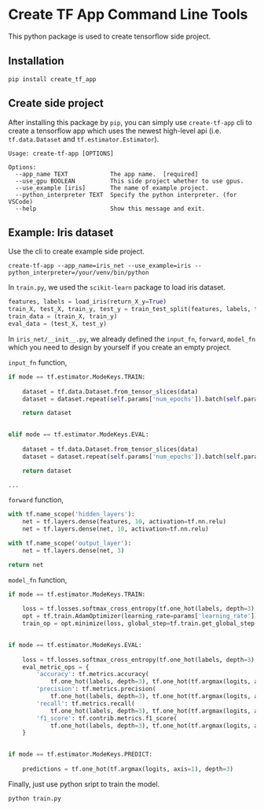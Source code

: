 # Create TF App Command Line Tools

This python package is used to create tensorflow side project.

## Installation

```
pip install create_tf_app
```

## Create side project 

After installing this package by `pip`, you can simply use `create-tf-app` cli to create a tensorflow app which uses the newest high-level api (i.e. `tf.data.Dataset` and `tf.estimator.Estimator`).

```
Usage: create-tf-app [OPTIONS]

Options:
  --app_name TEXT            The app name.  [required]
  --use_gpu BOOLEAN          This side project whether to use gpus.
  --use_example [iris]       The name of example project.
  --python_interpreter TEXT  Specify the python interpreter. (for VSCode)
  --help                     Show this message and exit.
```

## Example: Iris dataset

Use the cli to create example side project.

```
create-tf-app --app_name=iris_net --use_example=iris --python_interpreter=/your/venv/bin/python
```

In `train.py`, we used the `scikit-learn` package to load iris dataset.

```python
features, labels = load_iris(return_X_y=True)
train_X, test_X, train_y, test_y = train_test_split(features, labels, test_size=kwargs.get('test_size'))
train_data = (train_X, train_y)
eval_data = (test_X, test_y)
```

In `iris_net/__init__.py`, we already defined the `input_fn`, `forward`, `model_fn` which you need to design by yourself if you create an empty project.

`input_fn` function,
```python
if mode == tf.estimator.ModeKeys.TRAIN:
            
    dataset = tf.data.Dataset.from_tensor_slices(data)
    dataset = dataset.repeat(self.params['num_epochs']).batch(self.params['batch_size']).prefetch(self.params['batch_size'])

    return dataset
  

elif mode == tf.estimator.ModeKeys.EVAL:
  
    dataset = tf.data.Dataset.from_tensor_slices(data)
    dataset = dataset.repeat(self.params['num_epochs']).batch(self.params['batch_size']).prefetch(self.params['batch_size'])

    return dataset

...
```

`forward` function,
```python
with tf.name_scope('hidden_layers'):
    net = tf.layers.dense(features, 10, activation=tf.nn.relu)
    net = tf.layers.dense(net, 10, activation=tf.nn.relu)

with tf.name_scope('output_layer'):
    net = tf.layers.dense(net, 3)

return net
```

`model_fn` function,
```python
if mode == tf.estimator.ModeKeys.TRAIN:
    
    loss = tf.losses.softmax_cross_entropy(tf.one_hot(labels, depth=3), logits)
    opt = tf.train.AdamOptimizer(learning_rate=params['learning_rate'])
    train_op = opt.minimize(loss, global_step=tf.train.get_global_step())
    

if mode == tf.estimator.ModeKeys.EVAL:
    
    loss = tf.losses.softmax_cross_entropy(tf.one_hot(labels, depth=3), logits)
    eval_metric_ops = {
        'accuracy': tf.metrics.accuracy(
            tf.one_hot(labels, depth=3), tf.one_hot(tf.argmax(logits, axis=1), depth=3), name='accuracy'),
        'precision': tf.metrics.precision(
            tf.one_hot(labels, depth=3), tf.one_hot(tf.argmax(logits, axis=1), depth=3), name='precision'),
        'recall': tf.metrics.recall(
            tf.one_hot(labels, depth=3), tf.one_hot(tf.argmax(logits, axis=1), depth=3), name='recall'),
        'f1_score': tf.contrib.metrics.f1_score(
            tf.one_hot(labels, depth=3), tf.one_hot(tf.argmax(logits, axis=1), depth=3), name='f1_score')
    }
    

if mode == tf.estimator.ModeKeys.PREDICT:
    
    predictions = tf.one_hot(tf.argmax(logits, axis=1), depth=3)
```

Finally, just use python sript to train the model.

```
python train.py
```